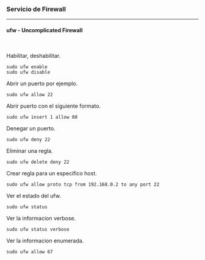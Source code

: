 ### Servicio de Firewall

---

#### ufw - Uncomplicated Firewall

<br>

Habilitar, deshabilitar.

	sudo ufw enable
	sudo ufw disable

Abrir un puerto por ejemplo.

	sudo ufw allow 22

Abrir puerto con el siguiente formato.

	sudo ufw insert 1 allow 80

Denegar un puerto.

	sudo ufw deny 22

Eliminar una regla.

	sudo ufw delete deny 22

Crear regla para un especifico host.

	sudo ufw allow proto tcp from 192.168.0.2 to any port 22

Ver el estado del ufw.

	sudo ufw status

Ver la informacion verbose.

	sudo ufw status verbose

Ver la informacion enumerada.

	sudo ufw allow 67


